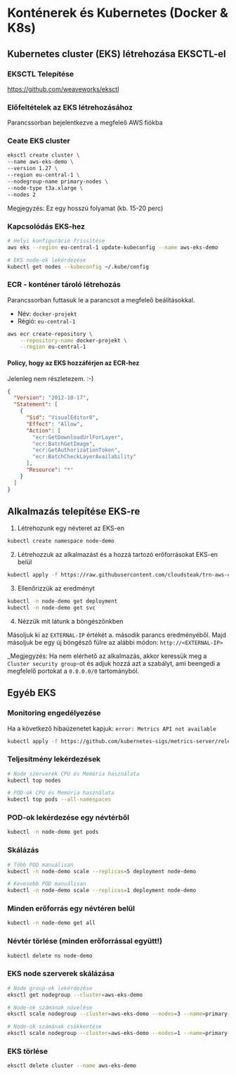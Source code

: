 # Konténerek és Kubernetes (Docker & K8s)

## Kubernetes cluster (EKS) létrehozása EKSCTL-el

### EKSCTL Telepítése

https://github.com/weaveworks/eksctl

### Előfeltételek az EKS létrehozásához

Parancssorban bejelentkezve a megfeleő AWS fiókba

### Ceate EKS cluster

```bash
eksctl create cluster \
--name aws-eks-demo \
--version 1.27 \
--region eu-central-1 \
--nodegroup-name primary-nodes \
--node-type t3a.xlarge \
--nodes 2
```

Megjegyzés: Ez egy hosszú folyamat (kb. 15-20 perc)

### Kapcsolódás EKS-hez

```bash
# Helyi konfiguráció frissítése
aws eks --region eu-central-1 update-kubeconfig --name aws-eks-demo

# EKS node-ok lekérdezése
kubectl get nodes --kubeconfig ~/.kube/config
```

### ECR - konténer tároló létrehozás

Parancssorban futtasuk le a parancsot a megfeleő beálításokkal.

- Név: `docker-projekt`
- Régió: `eu-central-1`

```bash
aws ecr create-repository \
    --repository-name docker-projekt \
    --region eu-central-1
```

#### Policy, hogy az EKS hozzáférjen az ECR-hez

Jelenleg nem részletezem. :-)

```json
{
  "Version": "2012-10-17",
  "Statement": [
    {
      "Sid": "VisualEditor0",
      "Effect": "Allow",
      "Action": [
        "ecr:GetDownloadUrlForLayer",
        "ecr:BatchGetImage",
        "ecr:GetAuthorizationToken",
        "ecr:BatchCheckLayerAvailability"
      ],
      "Resource": "*"
    }
  ]
}
```

## Alkalmazás telepítése EKS-re

1. Létrehozunk egy névteret az EKS-en

```bash
kubectl create namespace node-demo
```

2. Létrehozzuk az alkalmazást és a hozzá tartozó erőforrásokat EKS-en belül

```bash
kubectl apply -f https://raw.githubusercontent.com/cloudsteak/trn-aws-common/main/eks-node-demo.yaml --namespace node-demo
```

3. Ellenőrizzük az eredményt

```bash
kubectl -n node-demo get deployment
kubectl -n node-demo get svc
```

4. Nézzük mit látunk a böngészőnkben

Másoljuk ki az `EXTERNAL-IP` értékét a. második parancs eredményéből. Majd másoljuk be egy új böngésző fülre az alábbi módon: `http://<EXTERNAL-IP>`

_Megjegyzés: Ha nem elérhető az alkalmazás, akkor keressük meg a `Cluster security group`-ot és adjuk hozzá azt a szabályt, ami beengedi a megfelelő portokat a `0.0.0.0/0` tartományból.

## Egyéb EKS

### Monitoring engedélyezése

Ha a következő hibaüzenetet kapjuk: `error: Metrics API not available`

```bash
kubectl apply -f https://github.com/kubernetes-sigs/metrics-server/releases/latest/download/components.yaml
```

### Teljesítmény lekérdezések

```bash
# Node szerverek CPU és Memória használata
kubectl top nodes

# POD-ok CPU és Memória használata
kubectl top pods --all-namespaces
```

### POD-ok lekérdezése egy névtérből

```bash
kubectl -n node-demo get pods
```

### Skálázás

```bash
# Több POD manuálisan
kubectl -n node-demo scale --replicas=5 deployment node-demo

# Kevesebb POD manuálisan
kubectl -n node-demo scale --replicas=1 deployment node-demo
```

### Minden erőforrás egy névtéren belül

```bash
kubectl -n node-demo get all
```

### Névtér törlése (minden erőforrással együtt!)

```bash
kubectl delete ns node-demo
```

### EKS node szerverek skálázása

```bash
# Node group-ok lekérdezése
eksctl get nodegroup --cluster=aws-eks-demo
```

```bash
# Node-ok számának növelése
eksctl scale nodegroup --cluster=aws-eks-demo --nodes=3 --name=primary-nodes --nodes-min=1 --nodes-max=5 --wait
```

```bash
# Node-ok számának csökkentése
eksctl scale nodegroup --cluster=aws-eks-demo --nodes=1 --name=primary-nodes --nodes-min=1 --nodes-max=5 --wait
```

### EKS törlése

```bash
eksctl delete cluster --name aws-eks-demo
```
